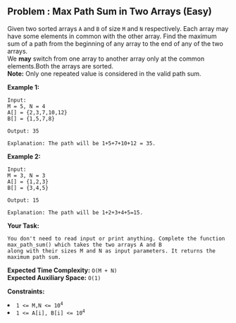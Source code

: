 ## Problem : Max Path Sum in Two Arrays (Easy)
Given two sorted arrays ```A``` and ```B``` of size ```M``` and ```N``` respectively. Each array may have some elements in common with the other array. 
Find the maximum sum of a path from the beginning of any array to the end of any of the two arrays.<br>
We **may** switch from one array to another array only at the common elements.Both the arrays are sorted.<br>
**Note:** Only one repeated value is considered in the valid path sum.

**Example 1:**
```
Input:
M = 5, N = 4
A[] = {2,3,7,10,12}
B[] = {1,5,7,8}

Output: 35

Explanation: The path will be 1+5+7+10+12 = 35.
```

**Example 2:**
```
Input:
M = 3, N = 3
A[] = {1,2,3}
B[] = {3,4,5}

Output: 15

Explanation: The path will be 1+2+3+4+5=15.
```

**Your Task:**
```
You don't need to read input or print anything. Complete the function max_path_sum() which takes the two arrays A and B 
along with their sizes M and N as input parameters. It returns the maximum path sum.
```

**Expected Time Complexity:** ```O(M + N)```<br>
**Expected Auxiliary Space:** ```O(1)```


**Constraints:**
<li><code>1 <= M,N <= 10<sup>4</sup></code></li>
<li><code>1 <= A[i], B[i] <= 10<sup>4</sup></code></li>
